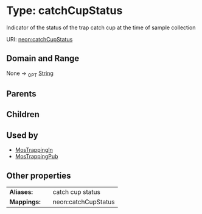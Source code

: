 
# Type: catchCupStatus


Indicator of the status of the trap catch cup at the time of sample collection

URI: [neon:catchCupStatus](https://data.neonscience.org/catchCupStatus)


## Domain and Range

None ->  <sub>OPT</sub> [String](types/String.md)

## Parents


## Children


## Used by

 * [MosTrappingIn](MosTrappingIn.md)
 * [MosTrappingPub](MosTrappingPub.md)

## Other properties

|  |  |  |
| --- | --- | --- |
| **Aliases:** | | catch cup status |
| **Mappings:** | | neon:catchCupStatus |

